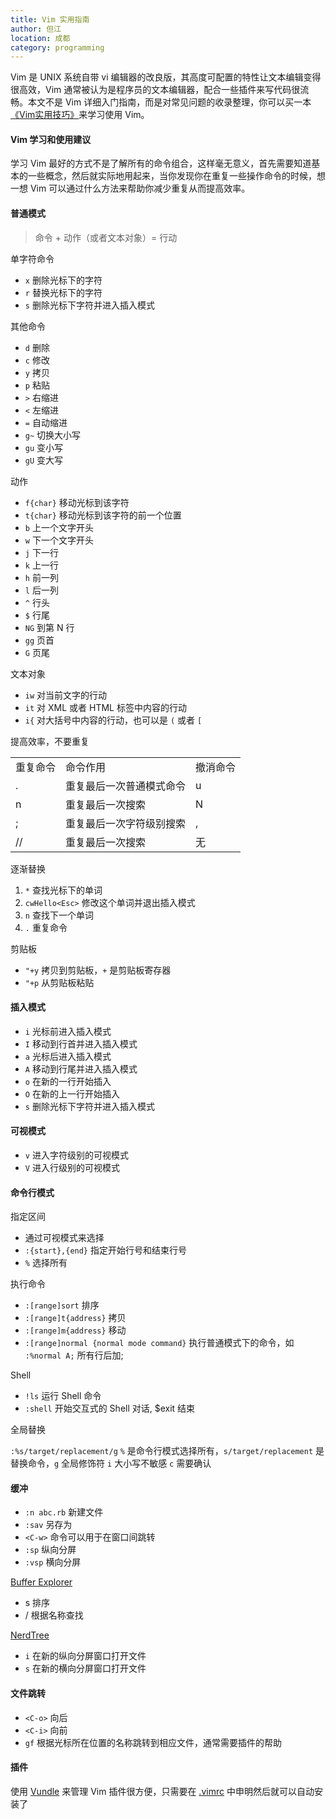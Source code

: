 ```yaml
---
title: Vim 实用指南 
author: 但江
location: 成都 
category: programming
---
```


Vim 是 UNIX 系统自带 vi 编辑器的改良版，其高度可配置的特性让文本编辑变得很高效，Vim 通常被认为是程序员的文本编辑器，配合一些插件来写代码很流畅。本文不是 Vim 详细入门指南，而是对常见问题的收录整理，你可以买一本[《Vim实用技巧》][1]来学习使用 Vim。

#### Vim 学习和使用建议

学习 Vim 最好的方式不是了解所有的命令组合，这样毫无意义，首先需要知道基本的一些概念，然后就实际地用起来，当你发现你在重复一些操作命令的时候，想一想 Vim 可以通过什么方法来帮助你减少重复从而提高效率。

#### 普通模式

> 命令 + 动作（或者文本对象）= 行动

单字符命令

* `x` 删除光标下的字符
* `r` 替换光标下的字符
* `s` 删除光标下字符并进入插入模式

其他命令

* `d` 删除
* `c` 修改
* `y` 拷贝
* `p` 粘贴
* `>` 右缩进
* `<` 左缩进
* `=` 自动缩进
* `g~` 切换大小写
* `gu` 变小写
* `gU` 变大写

动作

* `f{char}` 移动光标到该字符
* `t{char}` 移动光标到该字符的前一个位置
* `b` 上一个文字开头
* `w` 下一个文字开头
* `j` 下一行
* `k` 上一行
* `h` 前一列
* `l` 后一列
* `^` 行头
* `$` 行尾
* `NG` 到第 N 行
* `gg` 页首
* `G` 页尾

文本对象

* `iw` 对当前文字的行动
* `it` 对 XML 或者 HTML 标签中内容的行动
* `i{` 对大括号中内容的行动，也可以是 `(` 或者 `[`

提高效率，不要重复

<table>
	<tr>
		<td>重复命令</td>
		<td>命令作用</td>
		<td>撤消命令</td>
	</tr>
	<tr>
		<td>.</td>
		<td>重复最后一次普通模式命令</td>
		<td>u</td>
	</tr>
	<tr>
		<td>n</td>
		<td>重复最后一次搜索</td>
		<td>N</td>
	</tr>
	<tr>
		<td>;</td>
		<td>重复最后一次字符级别搜索</td>
		<td>,</td>
	</tr>
	<tr>
		<td>//</td>
		<td>重复最后一次搜索</td>
		<td>无</td>
	</tr>
</table>

逐渐替换

1. `*`  查找光标下的单词
2. `cwHello<Esc>` 修改这个单词并退出插入模式
3. `n` 查找下一个单词
4. `.` 重复命令

剪贴板

* `"+y` 拷贝到剪贴板，`+` 是剪贴板寄存器
* `"+p` 从剪贴板粘贴 

#### 插入模式

* `i` 光标前进入插入模式
* `I` 移动到行首并进入插入模式
* `a` 光标后进入插入模式
* `A` 移动到行尾并进入插入模式
* `o` 在新的一行开始插入
* `O` 在新的上一行开始插入 
* `s` 删除光标下字符并进入插入模式

#### 可视模式

* `v` 进入字符级别的可视模式
* `V` 进入行级别的可视模式

#### 命令行模式

指定区间

* 通过可视模式来选择
* `:{start},{end}` 指定开始行号和结束行号 
* `%` 选择所有

执行命令

* `:[range]sort` 排序
* `:[range]t{address}` 拷贝
* `:[range]m{address}` 移动
* `:[range]normal {normal mode command}` 执行普通模式下的命令，如 `:%normal A;` 所有行后加;

Shell

* `!ls` 运行 Shell 命令
* `:shell` 开始交互式的 Shell 对话, $exit 结束

全局替换

`:%s/target/replacement/g` `%` 是命令行模式选择所有，`s/target/replacement` 是替换命令，`g` 全局修饰符 `i` 大小写不敏感 `c` 需要确认

#### 缓冲

* `:n abc.rb` 新建文件
* `:sav` 另存为
* `<C-w>` 命令可以用于在窗口间跳转
* `:sp` 纵向分屏
* `:vsp` 横向分屏

[Buffer Explorer][2]

* s 排序
* / 根据名称查找

[NerdTree][3]

* `i` 在新的纵向分屏窗口打开文件
* `s` 在新的横向分屏窗口打开文件

#### 文件跳转

* `<C-o>` 向后
* `<C-i>` 向前
* `gf` 根据光标所在位置的名称跳转到相应文件，通常需要插件的帮助

#### 插件

使用 [Vundle][4] 来管理 Vim 插件很方便，只需要在 [.vimrc][5] 中申明然后就可以自动安装了

[1]: http://www.amazon.cn/Vim实用技巧-尼尔/dp/B00JONY3W0/
[2]: http://www.vim.org/scripts/script.php?script_id=42
[3]: http://www.vim.org/scripts/script.php?script_id=1658
[4]: https://github.com/gmarik/Vundle.vim
[5]: https://gist.github.com/danjiang/4134545
